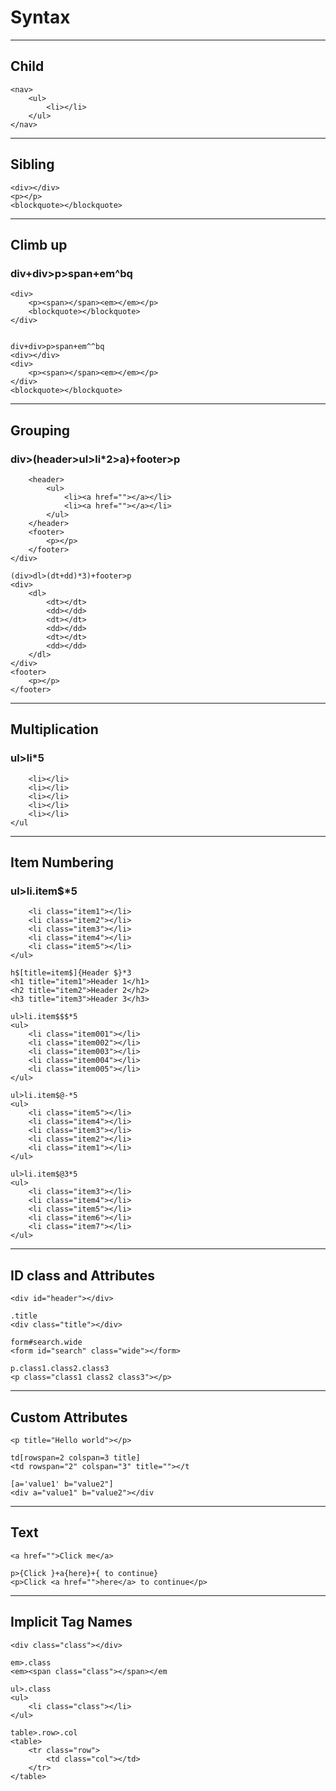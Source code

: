 # Syntax
-------------------------
## Child

```nav>ul>li
<nav>
    <ul>
        <li></li>
    </ul>
</nav>
```

--------------------------
## Sibling

```div+p+bq
<div></div>
<p></p>
<blockquote></blockquote>
```

---------------------------
## Climb up

### div+div>p>span+em^bq
```<div></div>
<div>
    <p><span></span><em></em></p>
    <blockquote></blockquote>
</div>


div+div>p>span+em^^bq
<div></div>
<div>
    <p><span></span><em></em></p>
</div>
<blockquote></blockquote>
```

-------------------------------

## Grouping

### div>(header>ul>li*2>a)+footer>p
```<div>
    <header>
        <ul>
            <li><a href=""></a></li>
            <li><a href=""></a></li>
        </ul>
    </header>
    <footer>
        <p></p>
    </footer>
</div>

(div>dl>(dt+dd)*3)+footer>p
<div>
    <dl>
        <dt></dt>
        <dd></dd>
        <dt></dt>
        <dd></dd>
        <dt></dt>
        <dd></dd>
    </dl>
</div>
<footer>
    <p></p>
</footer>
```

---------------------------------

## Multiplication

### ul>li*5
```<ul>
    <li></li>
    <li></li>
    <li></li>
    <li></li>
    <li></li>
</ul
```

-----------------------------------

## Item Numbering

### ul>li.item$*5
```<ul>
    <li class="item1"></li>
    <li class="item2"></li>
    <li class="item3"></li>
    <li class="item4"></li>
    <li class="item5"></li>
</ul>

h$[title=item$]{Header $}*3
<h1 title="item1">Header 1</h1>
<h2 title="item2">Header 2</h2>
<h3 title="item3">Header 3</h3>

ul>li.item$$$*5
<ul>
    <li class="item001"></li>
    <li class="item002"></li>
    <li class="item003"></li>
    <li class="item004"></li>
    <li class="item005"></li>
</ul>

ul>li.item$@-*5
<ul>
    <li class="item5"></li>
    <li class="item4"></li>
    <li class="item3"></li>
    <li class="item2"></li>
    <li class="item1"></li>
</ul>

ul>li.item$@3*5
<ul>
    <li class="item3"></li>
    <li class="item4"></li>
    <li class="item5"></li>
    <li class="item6"></li>
    <li class="item7"></li>
</ul>
```

-----------------------------------

## ID class and Attributes

```#header
<div id="header"></div>

.title
<div class="title"></div>

form#search.wide
<form id="search" class="wide"></form>

p.class1.class2.class3
<p class="class1 class2 class3"></p>
```

-------------------------------------

## Custom Attributes

```p[title="Hello world"]
<p title="Hello world"></p>

td[rowspan=2 colspan=3 title]
<td rowspan="2" colspan="3" title=""></t

[a='value1' b="value2"]
<div a="value1" b="value2"></div
```

---------------------------------------

## Text

```a{Click me}
<a href="">Click me</a>

p>{Click }+a{here}+{ to continue}
<p>Click <a href="">here</a> to continue</p>
```

----------------------------------------

## Implicit Tag Names

```.class
<div class="class"></div>

em>.class
<em><span class="class"></span></em

ul>.class
<ul>
    <li class="class"></li>
</ul>

table>.row>.col
<table>
    <tr class="row">
        <td class="col"></td>
    </tr>
</table>
```